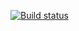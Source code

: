 [![Build status](https://ci.appveyor.com/api/projects/status/u4g76j2tkgo98w1o/branch/master?svg=true)](https://ci.appveyor.com/project/Alex-nikiforova/hw-1-2-postmanecho/branch/master)